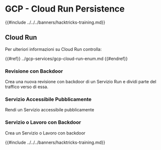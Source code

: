 # GCP - Cloud Run Persistence

{{#include ../../../banners/hacktricks-training.md}}

## Cloud Run

Per ulteriori informazioni su Cloud Run controlla:

{{#ref}}
../gcp-services/gcp-cloud-run-enum.md
{{#endref}}

### Revisione con Backdoor

Crea una nuova revisione con backdoor di un Servizio Run e dividi parte del traffico verso di essa.

### Servizio Accessibile Pubblicamente

Rendi un Servizio accessibile pubblicamente

### Servizio o Lavoro con Backdoor

Crea un Servizio o Lavoro con backdoor

{{#include ../../../banners/hacktricks-training.md}}
